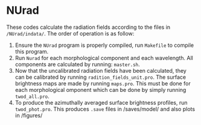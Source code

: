 # NUrad

These codes calculate the radiation fields according to the files in `/NUrad/indata/`. The order of operation is as follow:

1. Ensure the `NUrad` program is properly compiled, run `Makefile` to compile this program.
2. Run `Nurad` for each morphological component and each wavelength. All components are calculated by running: `master.sh`.
3. Now that the uncalibrated radiation fields have been calculated, they can be calibrated by running `radition_fields_unit.pro`. The surface brightness maps are made by running `maps.pro`. This must be done for each morphological omponent which can be done by simply running `twod_all.pro`.
4. To produce the azimuthally averaged surface brightness profiles, run `twod_phot.pro`. This produces `.save` files in /saves/model/ and also plots in /figures/
